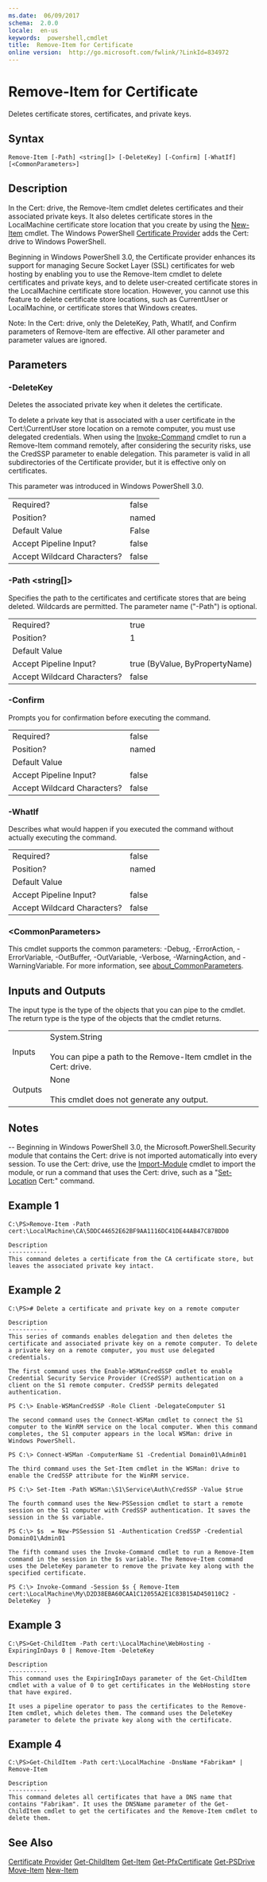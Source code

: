 ```yaml
---
ms.date:  06/09/2017
schema:  2.0.0
locale:  en-us
keywords:  powershell,cmdlet
title:  Remove-Item for Certificate
online version:  http://go.microsoft.com/fwlink/?LinkId=834972
---
```


# Remove-Item for Certificate
Deletes certificate stores, certificates, and private keys.

## Syntax

```
Remove-Item [-Path] <string[]> [-DeleteKey] [-Confirm] [-WhatIf] [<CommonParameters>]
```

## Description
 In the Cert: drive, the Remove-Item cmdlet deletes certificates and their associated private keys. It also deletes certificate stores in the LocalMachine certificate store location that you create by using the [New-Item](../../Microsoft.PowerShell.Management/New-Item.md) cmdlet. The Windows PowerShell [Certificate Provider](Certificate-Provider.md) adds the Cert: drive to Windows PowerShell.

 Beginning in Windows PowerShell 3.0, the Certificate provider enhances its support for managing Secure Socket Layer (SSL) certificates for web hosting by enabling you to use the Remove-Item cmdlet to delete certificates and private keys, and to delete user-created certificate stores in the LocalMachine certificate store location. However, you cannot use this feature to delete certificate store locations, such as CurrentUser or LocalMachine, or certificate stores that Windows creates.

 Note:  In the Cert: drive, only the DeleteKey, Path, WhatIf, and Confirm parameters of Remove-Item are effective. All other parameter and parameter values are ignored.

## Parameters

### -DeleteKey
 Deletes the associated private key when it deletes the certificate.

 To delete a private key that is associated with a user certificate in the Cert:\CurrentUser store location on a remote computer, you must use delegated credentials. When using the [Invoke-Command](../../Microsoft.PowerShell.Core/Invoke-Command.md) cmdlet to run a Remove-Item command remotely, after considering the security risks, use the CredSSP parameter to enable delegation. This parameter is valid in all subdirectories of the Certificate provider, but it is effective only on certificates.

 This parameter was introduced in Windows PowerShell 3.0.

|||
|-|-|
|Required?|false|
|Position?|named|
|Default Value|False|
|Accept Pipeline Input?|false|
|Accept Wildcard Characters?|false|

### -Path <string[]>
 Specifies the path to the certificates and certificate stores that are being deleted. Wildcards are permitted. The parameter name ("-Path") is optional.

|||
|-|-|
|Required?|true|
|Position?|1|
|Default Value||
|Accept Pipeline Input?|true (ByValue, ByPropertyName)|
|Accept Wildcard Characters?|false|

### -Confirm
 Prompts you for confirmation before executing the command.

|||
|-|-|
|Required?|false|
|Position?|named|
|Default Value||
|Accept Pipeline Input?|false|
|Accept Wildcard Characters?|false|

### -WhatIf
 Describes what would happen if you executed the command without actually executing the command.

|||
|-|-|
|Required?|false|
|Position?|named|
|Default Value||
|Accept Pipeline Input?|false|
|Accept Wildcard Characters?|false|

### <CommonParameters\>
 This cmdlet supports the common parameters: -Debug, -ErrorAction, -ErrorVariable, -OutBuffer, -OutVariable,  -Verbose, -WarningAction, and -WarningVariable. For more information, see [about_CommonParameters](../../Microsoft.PowerShell.Core/About/about_CommonParameters.md).

## Inputs and Outputs
 The input type is the type of the objects that you can pipe to the cmdlet. The return type is the type of the objects that the cmdlet returns.

|||
|-|-|
|Inputs|System.String<br /><br /> You can pipe a path to the Remove-Item cmdlet in the Cert: drive.|
|Outputs|None<br /><br /> This cmdlet does not generate any output.|

## Notes
 -- Beginning in Windows PowerShell 3.0, the Microsoft.PowerShell.Security module that contains the Cert: drive is not imported automatically into every session. To use the Cert: drive, use the [Import-Module](../../Microsoft.PowerShell.Core/Import-Module.md) cmdlet to import the module, or run a command that uses the Cert: drive, such as a "[Set-Location](../../Microsoft.PowerShell.Management/Set-Location.md) Cert:" command.

## Example 1

```
C:\PS>Remove-Item -Path cert:\LocalMachine\CA\5DDC44652E62BF9AA1116DC41DE44AB47C87BDD0

Description
-----------
This command deletes a certificate from the CA certificate store, but leaves the associated private key intact.
```

## Example 2

```
C:\PS># Delete a certificate and private key on a remote computer

Description
-----------
This series of commands enables delegation and then deletes the certificate and associated private key on a remote computer. To delete a private key on a remote computer, you must use delegated credentials.

The first command uses the Enable-WSManCredSSP cmdlet to enable Credential Security Service Provider (CredSSP) authentication on a client on the S1 remote computer. CredSSP permits delegated authentication.

PS C:\> Enable-WSManCredSSP -Role Client -DelegateComputer S1

The second command uses the Connect-WSMan cmdlet to connect the S1 computer to the WinRM service on the local computer. When this command completes, the S1 computer appears in the local WSMan: drive in Windows PowerShell.

PS C:\> Connect-WSMan -ComputerName S1 -Credential Domain01\Admin01

The third command uses the Set-Item cmdlet in the WSMan: drive to enable the CredSSP attribute for the WinRM service.

PS C:\> Set-Item -Path WSMan:\S1\Service\Auth\CredSSP -Value $true

The fourth command uses the New-PSSession cmdlet to start a remote session on the S1 computer with CredSSP authentication. It saves the session in the $s variable.

PS C:\> $s  = New-PSSession S1 -Authentication CredSSP -Credential Domain01\Admin01

The fifth command uses the Invoke-Command cmdlet to run a Remove-Item command in the session in the $s variable. The Remove-Item command uses the DeleteKey parameter to remove the private key along with the specified certificate.

PS C:\> Invoke-Command -Session $s { Remove-Item cert:\LocalMachine\My\D2D38EBA60CAA1C12055A2E1C83B15AD450110C2 -DeleteKey  }
```

## Example 3

```
C:\PS>Get-ChildItem -Path cert:\LocalMachine\WebHosting -ExpiringInDays 0 | Remove-Item -DeleteKey

Description
-----------
This command uses the ExpiringInDays parameter of the Get-ChildItem cmdlet with a value of 0 to get certificates in the WebHosting store that have expired.

It uses a pipeline operator to pass the certificates to the Remove-Item cmdlet, which deletes them. The command uses the DeleteKey parameter to delete the private key along with the certificate.
```

## Example 4

```
C:\PS>Get-ChildItem -Path cert:\LocalMachine -DnsName *Fabrikam* | Remove-Item

Description
-----------
This command deletes all certificates that have a DNS name that contains "Fabrikam". It uses the DNSName parameter of the Get-ChildItem cmdlet to get the certificates and the Remove-Item cmdlet to delete them.
```

## See Also
 [Certificate Provider](Certificate-Provider.md)
 [Get-ChildItem](../../Microsoft.PowerShell.Management/Get-ChildItem.md)
 [Get-Item](../../Microsoft.PowerShell.Management/Get-Item.md)
 [Get-PfxCertificate](https://msdn.microsoft.com/en-us/powershell/reference/5.1/Microsoft.PowerShell.Security/Get-PfxCertificate)
 [Get-PSDrive](../../Microsoft.PowerShell.Management/Get-PSDrive.md)
 [Move-Item](../../Microsoft.PowerShell.Management/Move-Item.md)
 [New-Item](../../Microsoft.PowerShell.Management/New-Item.md)